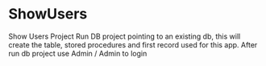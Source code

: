 # ShowUsers
Show Users Project
Run DB project pointing to an existing db, this will create the table, stored procedures and first record used for this app.
After run db project use Admin / Admin to login
